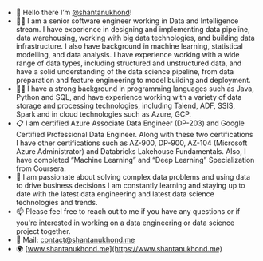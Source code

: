 - 👋 Hello there I’m [@shantanukhond](https://github.com/shantanukhond)! 
- 👨‍💼 I am a senior software engineer working in Data and Intelligence stream. I have experience in designing and implementing data pipeline, data warehousing, working with big data technologies, and building data infrastructure. I also have background in machine learning, statistical modelling, and data analysis. I have experience working with a wide range of data types, including structured and unstructured data, and have a solid understanding of the data science pipeline, from data preparation and feature engineering to model building and deployment.
- 🧑‍💻 I have a strong background in programming languages such as Java, Python and SQL, and have experience working with a variety of data storage and processing technologies, including Talend, ADF, SSIS, Spark and in cloud technologies such as Azure, GCP. 
- 📋 I am certified Azure Associate Data Engineer (DP-203) and Google Certified Professional Data Engineer. Along with these two certifications I have other certifications such as AZ-900, DP-900, AZ-104 (Microsoft Azure Administrator) and Databricks Lakehouse Fundamentals. Also, I have completed “Machine Learning” and “Deep Learning” Specialization from Coursera.
- 🌱 I am passionate about solving complex data problems and using data to drive business decisions I am constantly learning and staying up to date with the latest data engineering and latest data science technologies and trends.
- 📫 Please feel free to reach out to me if you have any questions or if you're interested in working on a data engineering or data science project together.
- 📧 Mail: [contact@shantanukhond.me](mailto://contact@shantanukhond.me)
- 🌍 [www.shantanukhond.me](https://www.shantanukhond.me)


<!---
shantanukhond/shantanukhond is a ✨ special ✨ repository because its `README.md` (this file) appears on your GitHub profile.
You can click the Preview link to take a look at your changes.
--->
